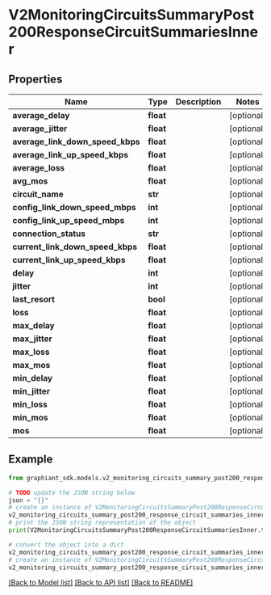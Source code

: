 # V2MonitoringCircuitsSummaryPost200ResponseCircuitSummariesInner


## Properties

Name | Type | Description | Notes
------------ | ------------- | ------------- | -------------
**average_delay** | **float** |  | [optional] 
**average_jitter** | **float** |  | [optional] 
**average_link_down_speed_kbps** | **float** |  | [optional] 
**average_link_up_speed_kbps** | **float** |  | [optional] 
**average_loss** | **float** |  | [optional] 
**avg_mos** | **float** |  | [optional] 
**circuit_name** | **str** |  | [optional] 
**config_link_down_speed_mbps** | **int** |  | [optional] 
**config_link_up_speed_mbps** | **int** |  | [optional] 
**connection_status** | **str** |  | [optional] 
**current_link_down_speed_kbps** | **float** |  | [optional] 
**current_link_up_speed_kbps** | **float** |  | [optional] 
**delay** | **int** |  | [optional] 
**jitter** | **int** |  | [optional] 
**last_resort** | **bool** |  | [optional] 
**loss** | **float** |  | [optional] 
**max_delay** | **float** |  | [optional] 
**max_jitter** | **float** |  | [optional] 
**max_loss** | **float** |  | [optional] 
**max_mos** | **float** |  | [optional] 
**min_delay** | **float** |  | [optional] 
**min_jitter** | **float** |  | [optional] 
**min_loss** | **float** |  | [optional] 
**min_mos** | **float** |  | [optional] 
**mos** | **float** |  | [optional] 

## Example

```python
from graphiant_sdk.models.v2_monitoring_circuits_summary_post200_response_circuit_summaries_inner import V2MonitoringCircuitsSummaryPost200ResponseCircuitSummariesInner

# TODO update the JSON string below
json = "{}"
# create an instance of V2MonitoringCircuitsSummaryPost200ResponseCircuitSummariesInner from a JSON string
v2_monitoring_circuits_summary_post200_response_circuit_summaries_inner_instance = V2MonitoringCircuitsSummaryPost200ResponseCircuitSummariesInner.from_json(json)
# print the JSON string representation of the object
print(V2MonitoringCircuitsSummaryPost200ResponseCircuitSummariesInner.to_json())

# convert the object into a dict
v2_monitoring_circuits_summary_post200_response_circuit_summaries_inner_dict = v2_monitoring_circuits_summary_post200_response_circuit_summaries_inner_instance.to_dict()
# create an instance of V2MonitoringCircuitsSummaryPost200ResponseCircuitSummariesInner from a dict
v2_monitoring_circuits_summary_post200_response_circuit_summaries_inner_from_dict = V2MonitoringCircuitsSummaryPost200ResponseCircuitSummariesInner.from_dict(v2_monitoring_circuits_summary_post200_response_circuit_summaries_inner_dict)
```
[[Back to Model list]](../README.md#documentation-for-models) [[Back to API list]](../README.md#documentation-for-api-endpoints) [[Back to README]](../README.md)


